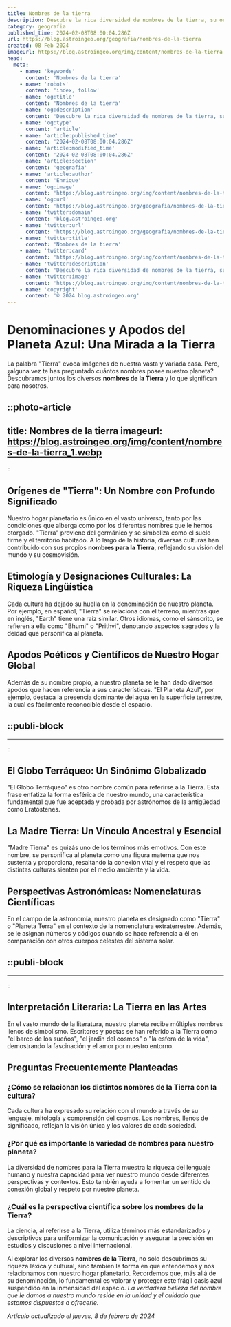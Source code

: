 ```yaml
---
title: Nombres de la tierra
description: Descubre la rica diversidad de nombres de la tierra, su origen y significado. Explora con nosotros la identidad cultural de nuestro planeta.
category: geografia
published_time: 2024-02-08T08:00:04.286Z
url: https://blog.astroingeo.org/geografia/nombres-de-la-tierra
created: 08 Feb 2024
imageUrl: https://blog.astroingeo.org/img/content/nombres-de-la-tierra_1.webp
head:
  meta:
    - name: 'keywords'
      content: 'Nombres de la tierra'
    - name: 'robots'
      content: 'index, follow'
    - name: 'og:title'
      content: 'Nombres de la tierra'
    - name: 'og:description'
      content: 'Descubre la rica diversidad de nombres de la tierra, su origen y significado. Explora con nosotros la identidad cultural de nuestro planeta.'
    - name: 'og:type'
      content: 'article'
    - name: 'article:published_time'
      content: '2024-02-08T08:00:04.286Z'
    - name: 'article:modified_time'
      content: '2024-02-08T08:00:04.286Z'
    - name: 'article:section'
      content: 'geografia'
    - name: 'article:author'
      content: 'Enrique'
    - name: 'og:image'
      content: 'https://blog.astroingeo.org/img/content/nombres-de-la-tierra_1.webp'
    - name: 'og:url'
      content: 'https://blog.astroingeo.org/geografia/nombres-de-la-tierra'
    - name: 'twitter:domain'
      content: 'blog.astroingeo.org'
    - name: 'twitter:url'
      content: 'https://blog.astroingeo.org/geografia/nombres-de-la-tierra'
    - name: 'twitter:title'
      content: 'Nombres de la tierra'
    - name: 'twitter:card'
      content: 'https://blog.astroingeo.org/img/content/nombres-de-la-tierra_1.webp'
    - name: 'twitter:description'
      content: 'Descubre la rica diversidad de nombres de la tierra, su origen y significado. Explora con nosotros la identidad cultural de nuestro planeta.'
    - name: 'twitter:image'
      content: 'https://blog.astroingeo.org/img/content/nombres-de-la-tierra_1.webp'
    - name: 'copyright'
      content: '© 2024 blog.astroingeo.org'
---
```

# Denominaciones y Apodos del Planeta Azul: Una Mirada a la Tierra

La palabra "Tierra" evoca imágenes de nuestra vasta y variada casa. Pero, ¿alguna vez te has preguntado cuántos nombres posee nuestro planeta? Descubramos juntos los diversos **nombres de la Tierra** y lo que significan para nosotros.


::photo-article
---
title: Nombres de la tierra
imageurl: https://blog.astroingeo.org/img/content/nombres-de-la-tierra_1.webp
---
::



## Orígenes de "Tierra": Un Nombre con Profundo Significado

Nuestro hogar planetario es único en el vasto universo, tanto por las condiciones que alberga como por los diferentes nombres que le hemos otorgado. "Tierra" proviene del germánico y se simboliza como el suelo firme y el territorio habitado. A lo largo de la historia, diversas culturas han contribuido con sus propios **nombres para la Tierra**, reflejando su visión del mundo y su cosmovisión.

## Etimología y Designaciones Culturales: La Riqueza Lingüística

Cada cultura ha dejado su huella en la denominación de nuestro planeta. Por ejemplo, en español, "Tierra" se relaciona con el terreno, mientras que en inglés, "Earth" tiene una raíz similar. Otros idiomas, como el sánscrito, se refieren a ella como "Bhumi" o "Prithvi", denotando aspectos sagrados y la deidad que personifica al planeta.

## Apodos Poéticos y Científicos de Nuestro Hogar Global

Además de su nombre propio, a nuestro planeta se le han dado diversos apodos que hacen referencia a sus características. "El Planeta Azul", por ejemplo, destaca la presencia dominante del agua en la superficie terrestre, la cual es fácilmente reconocible desde el espacio.


  ::publi-block
  ---
  ---
  ::
  
  

## El Globo Terráqueo: Un Sinónimo Globalizado

"El Globo Terráqueo" es otro nombre común para referirse a la Tierra. Esta frase enfatiza la forma esférica de nuestro mundo, una característica fundamental que fue aceptada y probada por astrónomos de la antigüedad como Eratóstenes.

## La Madre Tierra: Un Vínculo Ancestral y Esencial

"Madre Tierra" es quizás uno de los términos más emotivos. Con este nombre, se personifica al planeta como una figura materna que nos sustenta y proporciona, resaltando la conexión vital y el respeto que las distintas culturas sienten por el medio ambiente y la vida.

## Perspectivas Astronómicas: Nomenclaturas Científicas

En el campo de la astronomía, nuestro planeta es designado como "Tierra" o "Planeta Terra" en el contexto de la nomenclatura extraterrestre. Además, se le asignan números y códigos cuando se hace referencia a él en comparación con otros cuerpos celestes del sistema solar.


  ::publi-block
  ---
  ---
  ::
  
  

## Interpretación Literaria: La Tierra en las Artes

En el vasto mundo de la literatura, nuestro planeta recibe múltiples nombres llenos de simbolismo. Escritores y poetas se han referido a la Tierra como "el barco de los sueños", "el jardín del cosmos" o "la esfera de la vida", demostrando la fascinación y el amor por nuestro entorno.

## Preguntas Frecuentemente Planteadas

### ¿Cómo se relacionan los distintos nombres de la Tierra con la cultura?
Cada cultura ha expresado su relación con el mundo a través de su lenguaje, mitología y comprensión del cosmos. Los nombres, llenos de significado, reflejan la visión única y los valores de cada sociedad.

### ¿Por qué es importante la variedad de nombres para nuestro planeta?
La diversidad de nombres para la Tierra muestra la riqueza del lenguaje humano y nuestra capacidad para ver nuestro mundo desde diferentes perspectivas y contextos. Esto también ayuda a fomentar un sentido de conexión global y respeto por nuestro planeta.

### ¿Cuál es la perspectiva científica sobre los nombres de la Tierra?
La ciencia, al referirse a la Tierra, utiliza términos más estandarizados y descriptivos para uniformizar la comunicación y asegurar la precisión en estudios y discusiones a nivel internacional.

Al explorar los diversos **nombres de la Tierra**, no solo descubrimos su riqueza léxica y cultural, sino también la forma en que entendemos y nos relacionamos con nuestro hogar planetario. Recordemos que, más allá de su denominación, lo fundamental es valorar y proteger este frágil oasis azul suspendido en la inmensidad del espacio. *La verdadera belleza del nombre que le damos a nuestro mundo reside en la unidad y el cuidado que estamos dispuestos a ofrecerle.*

_Artículo actualizado el jueves, 8 de febrero de 2024_